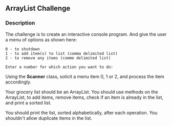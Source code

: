 ## ArrayList Challenge

### Description

The challenge is to create an interactive console program. And give the user a menu of options as shown here:

```
0 - to shutdown
1 - to add item(s) to list (comma delimited list)
2 - to remove any items (comme delimited list)

Enter a number for which action you want to do:
```

Using the <b>Scanner</b> class, solicit a menu item 0, 1 or 2, and process the item accordingly.

Your grocery list should be an ArrayList. You should use methods on the ArrayList, to add items, remove items, check if an item is already in the list, and print a sorted list.

You should print the list, sorted alphabetically, after each operation. You shouldn't allow duplicate items in the list.
